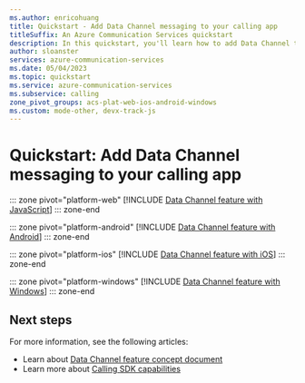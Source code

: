 ```yaml
---
ms.author: enricohuang
title: Quickstart - Add Data Channel messaging to your calling app
titleSuffix: An Azure Communication Services quickstart
description: In this quickstart, you'll learn how to add Data Channel to your existing calling app using Azure Communication Services.
author: sloanster
services: azure-communication-services
ms.date: 05/04/2023
ms.topic: quickstart
ms.service: azure-communication-services
ms.subservice: calling
zone_pivot_groups: acs-plat-web-ios-android-windows
ms.custom: mode-other, devx-track-js
---
```


# Quickstart: Add Data Channel messaging to your calling app

::: zone pivot="platform-web"
[!INCLUDE [Data Channel feature with JavaScript](./includes/data-channel/data-channel-javascript.md)]
::: zone-end

::: zone pivot="platform-android"
[!INCLUDE [Data Channel feature with  Android](./includes/data-channel/data-channel-android.md)]
::: zone-end

::: zone pivot="platform-ios"
[!INCLUDE [Data Channel feature with iOS](./includes/data-channel/data-channel-ios.md)]
::: zone-end

::: zone pivot="platform-windows"
[!INCLUDE [Data Channel feature with Windows](./includes/data-channel/data-channel-windows.md)]
::: zone-end

## Next steps

For more information, see the following articles:

- Learn about [Data Channel feature concept document](../../concepts/voice-video-calling/data-channel.md)
- Learn more about [Calling SDK capabilities](./getting-started-with-calling.md)
